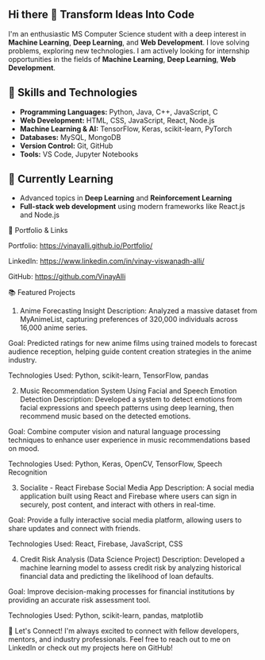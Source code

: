 ## Hi there 👋 Transform Ideas Into Code
I'm an enthusiastic MS Computer Science student with a deep interest in **Machine Learning**, **Deep Learning**, and **Web Development**. I love solving problems, exploring new technologies. I am actively looking for internship opportunities in the fields of **Machine Learning**, **Deep Learning**, **Web Development**.

## 🚀 Skills and Technologies
- **Programming Languages:** Python, Java, C++, JavaScript, C
- **Web Development:** HTML, CSS, JavaScript, React, Node.js
- **Machine Learning & AI:** TensorFlow, Keras, scikit-learn, PyTorch
- **Databases:** MySQL, MongoDB
- **Version Control:** Git, GitHub
- **Tools:** VS Code, Jupyter Notebooks

## 🌱 Currently Learning
- Advanced topics in **Deep Learning** and **Reinforcement Learning**
- **Full-stack web development** using modern frameworks like React.js and Node.js

🌟 Portfolio & Links

Portfolio: https://vinayalli.github.io/Portfolio/

LinkedIn: https://www.linkedin.com/in/vinay-viswanadh-alli/

GitHub: https://github.com/VinayAlli

📚 Featured Projects
1. Anime Forecasting Insight
Description:
Analyzed a massive dataset from MyAnimeList, capturing preferences of 320,000 individuals across 16,000 anime series.

Goal:
Predicted ratings for new anime films using trained models to forecast audience reception, helping guide content creation strategies in the anime industry.

Technologies Used: Python, scikit-learn, TensorFlow, pandas

2. Music Recommendation System Using Facial and Speech Emotion Detection
Description:
Developed a system to detect emotions from facial expressions and speech patterns using deep learning, then recommend music based on the detected emotions.

Goal:
Combine computer vision and natural language processing techniques to enhance user experience in music recommendations based on mood.

Technologies Used: Python, Keras, OpenCV, TensorFlow, Speech Recognition

3. Socialite - React Firebase Social Media App
Description:
A social media application built using React and Firebase where users can sign in securely, post content, and interact with others in real-time.

Goal:
Provide a fully interactive social media platform, allowing users to share updates and connect with friends.

Technologies Used: React, Firebase, JavaScript, CSS

4. Credit Risk Analysis (Data Science Project)
Description:
Developed a machine learning model to assess credit risk by analyzing historical financial data and predicting the likelihood of loan defaults.

Goal:
Improve decision-making processes for financial institutions by providing an accurate risk assessment tool.

Technologies Used: Python, scikit-learn, pandas, matplotlib

🤝 Let's Connect!
I'm always excited to connect with fellow developers, mentors, and industry professionals. Feel free to reach out to me on LinkedIn or check out my projects here on GitHub!
<!--
**VinayAlli/VinayAlli** is a ✨ _special_ ✨ repository because its `README.md` (this file) appears on your GitHub profile.

Here are some ideas to get you started:

- 🔭 I’m currently working on ...
- 🌱 I’m currently learning ...
- 👯 I’m looking to collaborate on ...
- 🤔 I’m looking for help with ...
- 💬 Ask me about ...
- 📫 How to reach me: ...
- 😄 Pronouns: ...
- ⚡ Fun fact: ...
-->
